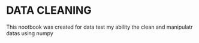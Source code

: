# DATA CLEANING

This nootbook was created for data test my ability the clean and manipulatr datas using numpy